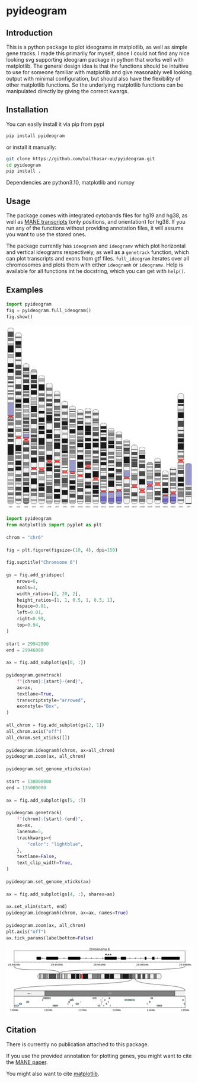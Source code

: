 # pyideogram

## Introduction

This is a python package to plot ideograms in matplotlib, as well as simple gene tracks. I made this primarily for myself, since I could not find any nice looking svg supporting ideogram package in python that works well with matplotlib. The general design idea is that the functions should be intuitive to use for someone familiar with matplotlib and give reasonably well looking output with minimal configuration, but should also have the flexibility of other matplotlib functions. So the underlying matplotlib functions can be manipulated directly by giving the correct kwargs.

## Installation

You can easily install it via pip from pypi

```bash
pip install pyideogram
```

or install it manually:

```bash
git clone https://github.com/balthasar-eu/pyideogram.git
cd pyideogram
pip install .
```

Dependencies are python3.10, matplotlib and numpy

## Usage

The package comes with integrated cytobands files for hg19 and hg38, as well as [MANE transcripts](https://www.ncbi.nlm.nih.gov/refseq/MANE/) (only positions, and orientation) for hg38. If you run any of the functions without providing annotation files, it will assume you want to use the stored ones.

The package currently has `ideogramh` and `ideogramv` which plot horizontal and vertical ideograms respectively, as well as a `genetrack` function, which can plot transcripts and exons from gtf files.
`full_ideogram` iterates over all chromosomes and plots them with either `ideogramh` or `ideogramv`. Help is available for all functions int he docstring, which you can get with `help()`.


## Examples

```python
import pyideogram
fig = pyideogram.full_ideogram()
fig.show()
```

![Full ideogram of hg38](plots/full_v.svg)


```python
import pyideogram
from matplotlib import pyplot as plt

chrom = "chr6"

fig = plt.figure(figsize=(10, 4), dpi=150)

fig.suptitle("Chromsome 6")

gs = fig.add_gridspec(
    nrows=6,
    ncols=3,
    width_ratios=[2, 20, 2],
    height_ratios=[1, 1, 0.5, 1, 0.5, 1],
    hspace=0.01,
    left=0.01,
    right=0.99,
    top=0.94,
)

start = 29942000
end = 29946000

ax = fig.add_subplot(gs[0, :])

pyideogram.genetrack(
    f"{chrom}:{start}-{end}",
    ax=ax,
    textlane=True,
    transcriptstyle="arrowed",
    exonstyle="Box",
)

all_chrom = fig.add_subplot(gs[2, 1])
all_chrom.axis("off")
all_chrom.set_xticks([])

pyideogram.ideogramh(chrom, ax=all_chrom)
pyideogram.zoom(ax, all_chrom)

pyideogram.set_genome_xticks(ax)

start = 130000000
end = 135000000

ax = fig.add_subplot(gs[5, :])

pyideogram.genetrack(
    f"{chrom}:{start}-{end}",
    ax=ax,
    lanenum=5,
    trackkwargs={
        "color": "lightblue",
    },
    textlane=False,
    text_clip_width=True,
)

pyideogram.set_genome_xticks(ax)

ax = fig.add_subplot(gs[4, :], sharex=ax)

ax.set_xlim(start, end)
pyideogram.ideogramh(chrom, ax=ax, names=True)

pyideogram.zoom(ax, all_chrom)
plt.axis("off")
ax.tick_params(labelbottom=False)
```

![Full ideogram of hg38](plots/demo.svg)

## Citation

There is currently no publication attached to this package.

If you use the provided annotation for plotting genes, you might want to cite the [MANE paper](https://www.nature.com/articles/s41586-022-04558-8).

You might also want to cite [matplotlib](https://matplotlib.org/stable/users/project/citing.html).

